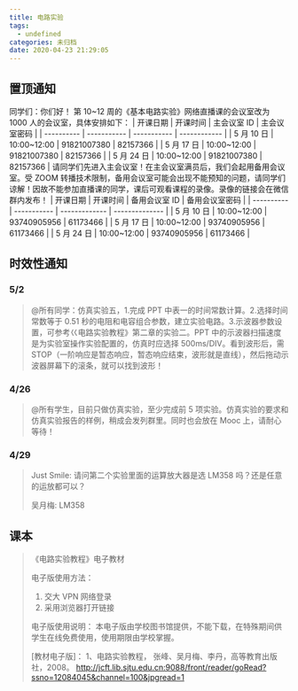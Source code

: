 ```yaml
---
title: 电路实验
tags:
  - undefined
categories: 未归档
date: 2020-04-23 21:29:05
---
```


## 置顶通知

同学们：你们好！
第 10~12 周的《基本电路实验》网络直播课的会议室改为 1000 人的会议室，具体安排如下：
| 开课日期 | 开课时间 | 主会议室 ID | 主会议室密码 |
| ---------- | ----------- | ----------- | ------------ |
| 5 月 10 日 | 10:00~12:00 | 91821007380 | 82157366 |
| 5 月 17 日 | 10:00~12:00 | 91821007380 | 82157366 |
| 5 月 24 日 | 10:00~12:00 | 91821007380 | 82157366 |
请同学们先进入主会议室！在主会议室满员后，我们会起用备用会议室。受 ZOOM 转播技术限制，备用会议室可能会出现不能预知的问题，请同学们谅解！因故不能参加直播课的同学，课后可观看课程的录像。录像的链接会在微信群内发布！
| 开课日期 | 开课时间 | 备用会议室 ID | 备用会议室密码 |
| ---------- | ----------- | ------------- | -------------- |
| 5 月 10 日 | 10:00~12:00 | 93740905956 | 61173466 |
| 5 月 17 日 | 10:00~12:00 | 93740905956 | 61173466 |
| 5 月 24 日 | 10:00~12:00 | 93740905956 | 61173466 |

## 时效性通知

### 5/2

> @所有同学：仿真实验五，1.完成 PPT 中表一的时间常数计算。2.选择时间常数等于 0.51 秒的电阻和电容组合参数，建立实验电路。3.示波器参数设置，可参考巜电路实验教程》第二章的实验二。PPT 中的示波器扫描速度是为实验室操作实验配置的，仿真时应选择 500ms/DIV。看到波形后，需 STOP（一阶响应是暂态响应，暂态响应结束，波形就是直线），然后拖动示波器屏幕下的滚条，就可以找到波形！

<!--more-->

### 4/26

> @所有学生，目前只做仿真实验，至少完成前 5 项实验。仿真实验的要求和仿真实验报告的样例，稍成会发列群里。同时也会放在 Mooc 上，请耐心等待！

### 4/29

> Just Smile:
> 请问第二个实验里面的运算放大器是选 LM358 吗？还是任意的运放都可以？
>
> 吴月梅:
> LM358

## 课本

> 《电路实验教程》电子教材
>
> 电子版使用方法：
>
> 1. 交大 VPN 网络登录
> 2. 采用浏览器打开链接
>
> 电子版使用说明：
> 本电子版由学校图书馆提供，不能下载，在特殊期间供学生在线免费使用，使用期限由学校掌握。
>
> [教材电子版]：
> 1、电路实验教程， 张峰、吴月梅、李丹，高等教育出版社，2008。
> <http://jcft.lib.sjtu.edu.cn:9088/front/reader/goRead?ssno=12084045&channel=100&jpgread=1>
